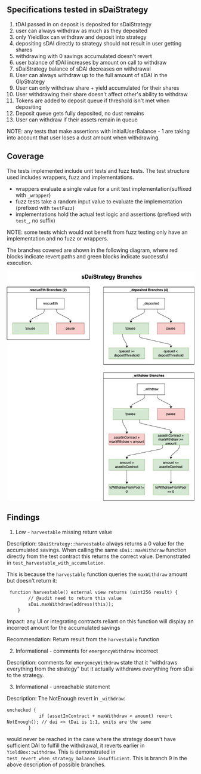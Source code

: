 ## Specifications tested in sDaiStrategy

1. tDAI passed in on deposit is deposited for sDaiStrategy 
2. user can always withdraw as much as they deposited 
3. only YieldBox can withdraw and deposit into strategy 
4. depositing sDAI directly to strategy should not result in user getting shares 
5. withdrawing with 0 savings accumulated doesn't revert 
6. user balance of tDAI increases by amount on call to withdraw 
7. sDaiStrategy balance of sDAI decreases on withdrawal 
8. User can always withdraw up to the full amount of sDAI in the GlpStrategy 
9. User can only withdraw share + yield accumulated for their shares 
10. User withdrawing their share doesn't affect other's ability to withdraw 
11. Tokens are added to deposit queue if threshold isn't met when depositing 
12. Deposit queue gets fully deposited, no dust remains 
13. User can withdraw if their assets remain in queue 

NOTE: any tests that make assertions with initialUserBalance - 1 are taking into account that user loses a dust amount when withdrawing. 

## Coverage 

The tests implemented include unit tests and fuzz tests. The test structure used includes wrappers, fuzz and implementations. 
- wrappers evaluate a single value for a unit test implementation(suffixed with `_wrapper`)
- fuzz tests take a random input value to evaluate the implementation (prefixed with `testFuzz`)
- implementations hold the actual test logic and assertions (prefixed with `test_`, no suffix)

NOTE: some tests which would not benefit from fuzz testing only have an implementation and no fuzz or wrappers. 

The branches covered are shown in the following diagram, where red blocks indicate revert paths and green blocks indicate successful execution. 

![alt text](image.png)


## Findings 

1. Low - `harvestable` missing return value

Description: `SDaiStrategy::harvestable` always returns a 0 value for the accumulated savings. When calling the same `sDai::maxWithdraw` function directly from the test contract this returns the correct value. Demonstrated in `test_harvestable_with_accumulation`.

This is because the `harvestable` function queries the `maxWithdraw` amount but doesn't return it:

```solidity
 function harvestable() external view returns (uint256 result) {
        // @audit need to return this value
        sDai.maxWithdraw(address(this));
    }
```

Impact: any UI or integrating contracts reliant on this function will display an incorrect amount for the accumulated savings

Recommendation: Return result from the `harvestable` function

2. Informational - comments for `emergencyWithdraw` incorrect

Description: comments for `emergencyWithdraw` state that it "withdraws everything from the strategy" but it actually withdraws everything from sDai to the strategy.

3. Informational - unreachable statement 

Description: The NotEnough revert in `_withdraw`:

```solidity
unchecked {
            if (assetInContract + maxWithdraw < amount) revert NotEnough(); // dai <> tDai is 1:1, units are the same
        }
```

would never be reached in the case where the strategy doesn't have sufficient DAI to fulfill the withdrawal, it reverts earlier in `YieldBox::withdraw`. This is demonstrated in `test_revert_when_strategy_balance_insufficient`. This is branch 9 in the above description of possible branches.